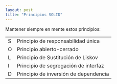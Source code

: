 ```yaml
---
layout: post
title: "Principios SOLID"
---
```

Mantener siempre en mente estos principios:<!--more-->


|  |  |
|:--------|:------- |
| S   | Principio de responsabilidad única   |
| O   | Principio abierto-cerrado   |
| L   | Principio de Sustitución de Liskov   |
| I   | Principio de segregación de interfaz   |
| D   | Principio de inversión de dependencia   |
